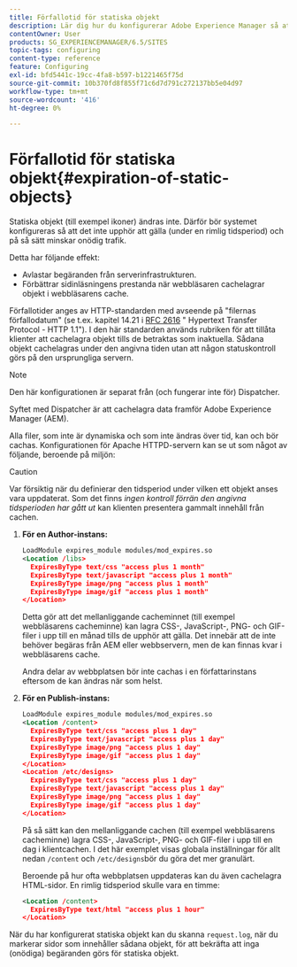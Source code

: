 ```yaml
---
title: Förfallotid för statiska objekt
description: Lär dig hur du konfigurerar Adobe Experience Manager så att statiska objekt inte upphör att gälla (under en rimlig tidsperiod).
contentOwner: User
products: SG_EXPERIENCEMANAGER/6.5/SITES
topic-tags: configuring
content-type: reference
feature: Configuring
exl-id: bfd5441c-19cc-4fa8-b597-b1221465f75d
source-git-commit: 10b370fd8f855f71c6d7d791c272137bb5e04d97
workflow-type: tm+mt
source-wordcount: '416'
ht-degree: 0%

---
```


# Förfallotid för statiska objekt{#expiration-of-static-objects}

Statiska objekt (till exempel ikoner) ändras inte. Därför bör systemet konfigureras så att det inte upphör att gälla (under en rimlig tidsperiod) och på så sätt minskar onödig trafik.

Detta har följande effekt:

* Avlastar begäranden från serverinfrastrukturen.
* Förbättrar sidinläsningens prestanda när webbläsaren cachelagrar objekt i webbläsarens cache.

Förfallotider anges av HTTP-standarden med avseende på &quot;filernas förfallodatum&quot; (se t.ex. kapitel 14.21 i [RFC 2616](https://www.ietf.org/rfc/rfc2616.txt) &quot; Hypertext Transfer Protocol - HTTP 1.1&quot;). I den här standarden används rubriken för att tillåta klienter att cachelagra objekt tills de betraktas som inaktuella. Sådana objekt cachelagras under den angivna tiden utan att någon statuskontroll görs på den ursprungliga servern.

>[!NOTE]
>
>Den här konfigurationen är separat från (och fungerar inte för) Dispatcher.
>
>Syftet med Dispatcher är att cachelagra data framför Adobe Experience Manager (AEM).

Alla filer, som inte är dynamiska och som inte ändras över tid, kan och bör cachas. Konfigurationen för Apache HTTPD-servern kan se ut som något av följande, beroende på miljön:

>[!CAUTION]
>
>Var försiktig när du definierar den tidsperiod under vilken ett objekt anses vara uppdaterat. Som det finns *ingen kontroll förrän den angivna tidsperioden har gått ut* kan klienten presentera gammalt innehåll från cachen.

1. **För en Author-instans:**

   ```xml
   LoadModule expires_module modules/mod_expires.so
   <Location /libs>
     ExpiresByType text/css "access plus 1 month"
     ExpiresByType text/javascript "access plus 1 month"
     ExpiresByType image/png "access plus 1 month"
     ExpiresByType image/gif "access plus 1 month"
   </Location>
   ```

   Detta gör att det mellanliggande cacheminnet (till exempel webbläsarens cacheminne) kan lagra CSS-, JavaScript-, PNG- och GIF-filer i upp till en månad tills de upphör att gälla. Det innebär att de inte behöver begäras från AEM eller webbservern, men de kan finnas kvar i webbläsarens cache.

   Andra delar av webbplatsen bör inte cachas i en författarinstans eftersom de kan ändras när som helst.

1. **För en Publish-instans:**

   ```xml
   LoadModule expires_module modules/mod_expires.so
   <Location /content>
     ExpiresByType text/css "access plus 1 day"
     ExpiresByType text/javascript "access plus 1 day"
     ExpiresByType image/png "access plus 1 day"
     ExpiresByType image/gif "access plus 1 day"
   </Location>
   <Location /etc/designs>
     ExpiresByType text/css "access plus 1 day"
     ExpiresByType text/javascript "access plus 1 day"
     ExpiresByType image/png "access plus 1 day"
     ExpiresByType image/gif "access plus 1 day"
   </Location>
   ```

   På så sätt kan den mellanliggande cachen (till exempel webbläsarens cacheminne) lagra CSS-, JavaScript-, PNG- och GIF-filer i upp till en dag i klientcachen. I det här exemplet visas globala inställningar för allt nedan `/content` och `/etc/designs`bör du göra det mer granulärt.

   Beroende på hur ofta webbplatsen uppdateras kan du även cachelagra HTML-sidor. En rimlig tidsperiod skulle vara en timme:

   ```xml
   <Location /content>
     ExpiresByType text/html "access plus 1 hour"
   </Location>
   ```

När du har konfigurerat statiska objekt kan du skanna `request.log`, när du markerar sidor som innehåller sådana objekt, för att bekräfta att inga (onödiga) begäranden görs för statiska objekt.
